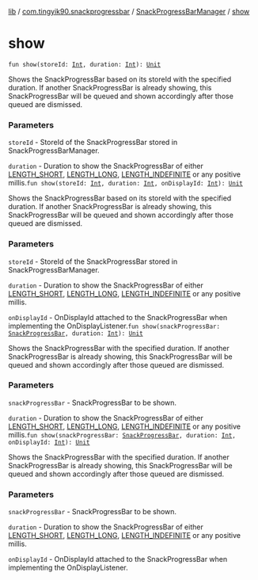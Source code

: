 [lib](../../index.md) / [com.tingyik90.snackprogressbar](../index.md) / [SnackProgressBarManager](index.md) / [show](./show.md)

# show

`fun show(storeId: `[`Int`](https://kotlinlang.org/api/latest/jvm/stdlib/kotlin/-int/index.html)`, duration: `[`Int`](https://kotlinlang.org/api/latest/jvm/stdlib/kotlin/-int/index.html)`): `[`Unit`](https://kotlinlang.org/api/latest/jvm/stdlib/kotlin/-unit/index.html)

Shows the SnackProgressBar based on its storeId with the specified duration.
If another SnackProgressBar is already showing, this SnackProgressBar will be queued
and shown accordingly after those queued are dismissed.

### Parameters

`storeId` - StoreId of the SnackProgressBar stored in SnackProgressBarManager.

`duration` - Duration to show the SnackProgressBar of either
[LENGTH_SHORT](-l-e-n-g-t-h_-s-h-o-r-t.md), [LENGTH_LONG](-l-e-n-g-t-h_-l-o-n-g.md), [LENGTH_INDEFINITE](-l-e-n-g-t-h_-i-n-d-e-f-i-n-i-t-e.md) or any positive millis.`fun show(storeId: `[`Int`](https://kotlinlang.org/api/latest/jvm/stdlib/kotlin/-int/index.html)`, duration: `[`Int`](https://kotlinlang.org/api/latest/jvm/stdlib/kotlin/-int/index.html)`, onDisplayId: `[`Int`](https://kotlinlang.org/api/latest/jvm/stdlib/kotlin/-int/index.html)`): `[`Unit`](https://kotlinlang.org/api/latest/jvm/stdlib/kotlin/-unit/index.html)

Shows the SnackProgressBar based on its storeId with the specified duration.
If another SnackProgressBar is already showing, this SnackProgressBar will be queued
and shown accordingly after those queued are dismissed.

### Parameters

`storeId` - StoreId of the SnackProgressBar stored in SnackProgressBarManager.

`duration` - Duration to show the SnackProgressBar of either
[LENGTH_SHORT](-l-e-n-g-t-h_-s-h-o-r-t.md), [LENGTH_LONG](-l-e-n-g-t-h_-l-o-n-g.md), [LENGTH_INDEFINITE](-l-e-n-g-t-h_-i-n-d-e-f-i-n-i-t-e.md) or any positive millis.

`onDisplayId` - OnDisplayId attached to the SnackProgressBar when implementing the OnDisplayListener.`fun show(snackProgressBar: `[`SnackProgressBar`](../-snack-progress-bar/index.md)`, duration: `[`Int`](https://kotlinlang.org/api/latest/jvm/stdlib/kotlin/-int/index.html)`): `[`Unit`](https://kotlinlang.org/api/latest/jvm/stdlib/kotlin/-unit/index.html)

Shows the SnackProgressBar with the specified duration.
If another SnackProgressBar is already showing, this SnackProgressBar will be queued
and shown accordingly after those queued are dismissed.

### Parameters

`snackProgressBar` - SnackProgressBar to be shown.

`duration` - Duration to show the SnackProgressBar of either
[LENGTH_SHORT](-l-e-n-g-t-h_-s-h-o-r-t.md), [LENGTH_LONG](-l-e-n-g-t-h_-l-o-n-g.md), [LENGTH_INDEFINITE](-l-e-n-g-t-h_-i-n-d-e-f-i-n-i-t-e.md) or any positive millis.`fun show(snackProgressBar: `[`SnackProgressBar`](../-snack-progress-bar/index.md)`, duration: `[`Int`](https://kotlinlang.org/api/latest/jvm/stdlib/kotlin/-int/index.html)`, onDisplayId: `[`Int`](https://kotlinlang.org/api/latest/jvm/stdlib/kotlin/-int/index.html)`): `[`Unit`](https://kotlinlang.org/api/latest/jvm/stdlib/kotlin/-unit/index.html)

Shows the SnackProgressBar with the specified duration.
If another SnackProgressBar is already showing, this SnackProgressBar will be queued
and shown accordingly after those queued are dismissed.

### Parameters

`snackProgressBar` - SnackProgressBar to be shown.

`duration` - Duration to show the SnackProgressBar of either
[LENGTH_SHORT](-l-e-n-g-t-h_-s-h-o-r-t.md), [LENGTH_LONG](-l-e-n-g-t-h_-l-o-n-g.md), [LENGTH_INDEFINITE](-l-e-n-g-t-h_-i-n-d-e-f-i-n-i-t-e.md) or any positive millis.

`onDisplayId` - OnDisplayId attached to the SnackProgressBar when implementing the OnDisplayListener.